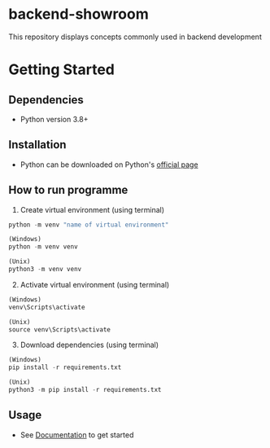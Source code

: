 # backend-showroom
This repository displays concepts commonly used in backend development

# Getting Started
## Dependencies
* Python version 3.8+

## Installation
* Python can be downloaded on Python's [official page](https://www.python.org/downloads/)

## How to run programme
1. Create virtual environment (using terminal)
```py
python -m venv "name of virtual environment"

(Windows)
python -m venv venv

(Unix)
python3 -m venv venv
```

2. Activate virtual environment (using terminal)
```py
(Windows)
venv\Scripts\activate

(Unix)
source venv\Scripts\activate
```

3. Download dependencies (using terminal)
```py
(Windows)
pip install -r requirements.txt

(Unix)
python3 -m pip install -r requirements.txt
```

## Usage
* See [Documentation](docs/README.md) to get started
